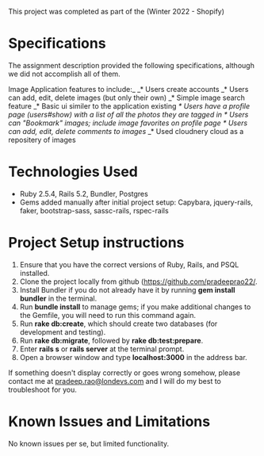 This project was completed as part of the (Winter 2022 - Shopify)

# Specifications
The assignment description provided the following specifications, although we did not accomplish all of them.

Image Application features to include:_
_* Users create accounts
_* Users can add, edit, delete images (but only their own)
_* Simple image search feature
_* Basic ui similer to the application existing
_* Users have a profile page (users#show) with a list of all the photos they are tagged in_
_* Users can "Bookmark" images; include image favorites on profile page_
_* Users can add, edit, delete comments to images_
_* Used cloudnery cloud as a repositery of images

# Technologies Used
* Ruby 2.5.4, Rails 5.2, Bundler, Postgres
* Gems added manually after initial project setup: Capybara, jquery-rails, faker, bootstrap-sass, sassc-rails, rspec-rails

# Project Setup instructions
1. Ensure that you have the correct versions of Ruby, Rails, and PSQL installed.
2. Clone the project locally from github (https://github.com/pradeeprao22/.
3. Install Bundler if you do not already have it by running **gem install bundler** in the terminal.
4. Run **bundle install** to manage gems; if you make additional changes to the Gemfile, you will need to run this command again.
5. Run **rake db:create**, which should create two databases (for development and testing).
6. Run **rake db:migrate**, followed by **rake db:test:prepare**.
7. Enter **rails s** or **rails server** at the terminal prompt.
8. Open a browser window and type **localhost:3000** in the address bar.

If something doesn't display correctly or goes wrong somehow, please contact me at pradeep.rao@londevs.com and I will do my best to troubleshoot for you.

# Known Issues and Limitations
No known issues per se, but limited functionality.
